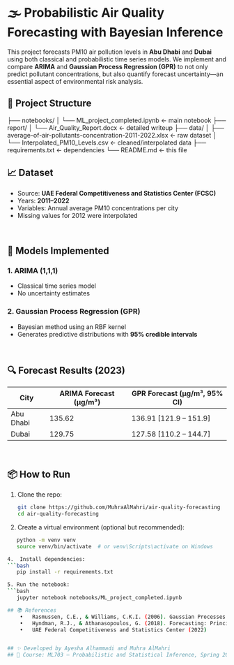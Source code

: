# 🌫️ Probabilistic Air Quality Forecasting with Bayesian Inference

This project forecasts PM10 air pollution levels in **Abu Dhabi** and **Dubai** using both classical and probabilistic time series models. We implement and compare **ARIMA** and **Gaussian Process Regression (GPR)** to not only predict pollutant concentrations, but also quantify forecast uncertainty—an essential aspect of environmental risk analysis.


## 📁 Project Structure

├── notebooks/
│   └── ML_project_completed.ipynb       ← main notebook
├── report/
│   └── Air_Quality_Report.docx          ← detailed writeup
├── data/
│   ├── average-of-air-pollutants-concentration-2011-2022.xlsx  ← raw dataset
│   └── Interpolated_PM10_Levels.csv     ← cleaned/interpolated data
├── requirements.txt                     ← dependencies
└── README.md                            ← this file



## 📈 Dataset

- Source: **UAE Federal Competitiveness and Statistics Center (FCSC)**
- Years: **2011–2022**
- Variables: Annual average PM10 concentrations per city
- Missing values for 2012 were interpolated

<br>

## 🧠 Models Implemented

### 1. ARIMA (1,1,1)
- Classical time series model
- No uncertainty estimates

### 2. Gaussian Process Regression (GPR)
- Bayesian method using an RBF kernel
- Generates predictive distributions with **95% credible intervals**

<br>

## 🔍 Forecast Results (2023)

| City        | ARIMA Forecast (µg/m³) | GPR Forecast (µg/m³, 95% CI)        |
|-------------|------------------------|-------------------------------------|
| Abu Dhabi   | 135.62                 | 136.91 [121.9 – 151.9]              |
| Dubai       | 129.75                 | 127.58 [110.2 – 144.7]              |

<br>

## 📦 How to Run

1. Clone the repo:
   ```bash
   git clone https://github.com/MuhraAlMahri/air-quality-forecasting
   cd air-quality-forecasting
   
2.	Create a virtual environment (optional but recommended):
```bash
   python -m venv venv
   source venv/bin/activate  # or venv\Scripts\activate on Windows

4.	Install dependencies:
```bash
   pip install -r requirements.txt

5. Run the notebook:
```bash
   jupyter notebook notebooks/ML_project_completed.ipynb

## 📚 References
	•	Rasmussen, C.E., & Williams, C.K.I. (2006). Gaussian Processes for Machine Learning. MIT Press.
	•	Hyndman, R.J., & Athanasopoulos, G. (2018). Forecasting: Principles and Practice.
	•	UAE Federal Competitiveness and Statistics Center (2022)


## ✨ Developed by Ayesha Alhammadi and Muhra AlMahri
## 📘 Course: ML703 – Probabilistic and Statistical Inference, Spring 2025
